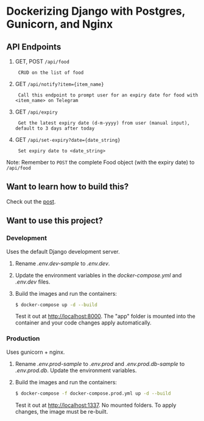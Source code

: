 # Dockerizing Django with Postgres, Gunicorn, and Nginx

## API Endpoints
1. GET, POST `/api/food`

        CRUD on the list of food

1. GET `/api/notify?item={item_name}`

        Call this endpoint to prompt user for an expiry date for food with <item_name> on Telegram

1. GET `/api/expiry`

        Get the latest expiry date (d-m-yyyy) from user (manual input), default to 3 days after today

1. GET `/api/set-expiry?date={date_string}`

        Set expiry date to <date_string> 

Note: Remember to `POST` the complete Food object (with the expiry date) to `/api/food`

## Want to learn how to build this?

Check out the [post](https://testdriven.io/dockerizing-django-with-postgres-gunicorn-and-nginx).

## Want to use this project?

### Development

Uses the default Django development server.

1. Rename *.env.dev-sample* to *.env.dev*.
1. Update the environment variables in the *docker-compose.yml* and *.env.dev* files.
1. Build the images and run the containers:

    ```sh
    $ docker-compose up -d --build
    ```

    Test it out at [http://localhost:8000](http://localhost:8000). The "app" folder is mounted into the container and your code changes apply automatically.

### Production

Uses gunicorn + nginx.

1. Rename *.env.prod-sample* to *.env.prod* and *.env.prod.db-sample* to *.env.prod.db*. Update the environment variables.
1. Build the images and run the containers:

    ```sh
    $ docker-compose -f docker-compose.prod.yml up -d --build
    ```

    Test it out at [http://localhost:1337](http://localhost:1337). No mounted folders. To apply changes, the image must be re-built.
